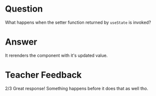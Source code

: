 # Question

What happens when the setter function returned by `useState` is invoked?

# Answer
It rerenders the component with it's updated value.

# Teacher Feedback
2/3 
Great response! Something happens before it does that as well tho. 